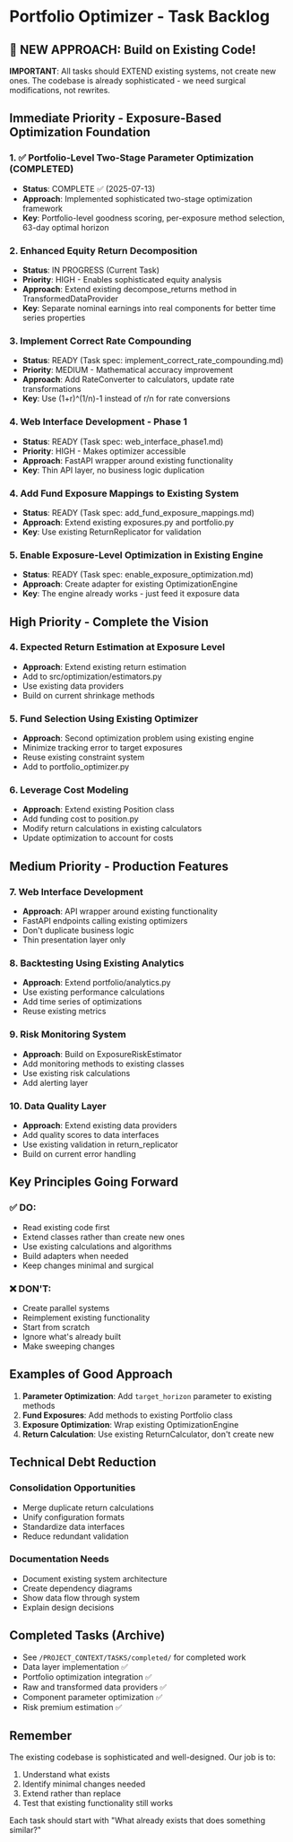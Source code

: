 # Portfolio Optimizer - Task Backlog

## 🎯 NEW APPROACH: Build on Existing Code!
**IMPORTANT**: All tasks should EXTEND existing systems, not create new ones. The codebase is already sophisticated - we need surgical modifications, not rewrites.

## Immediate Priority - Exposure-Based Optimization Foundation

### 1. ✅ Portfolio-Level Two-Stage Parameter Optimization (COMPLETED)
- **Status**: COMPLETE ✅ (2025-07-13)
- **Approach**: Implemented sophisticated two-stage optimization framework
- **Key**: Portfolio-level goodness scoring, per-exposure method selection, 63-day optimal horizon

### 2. Enhanced Equity Return Decomposition
- **Status**: IN PROGRESS (Current Task)
- **Priority**: HIGH - Enables sophisticated equity analysis
- **Approach**: Extend existing decompose_returns method in TransformedDataProvider
- **Key**: Separate nominal earnings into real components for better time series properties

### 3. Implement Correct Rate Compounding
- **Status**: READY (Task spec: implement_correct_rate_compounding.md)
- **Priority**: MEDIUM - Mathematical accuracy improvement
- **Approach**: Add RateConverter to calculators, update rate transformations
- **Key**: Use (1+r)^(1/n)-1 instead of r/n for rate conversions

### 4. Web Interface Development - Phase 1
- **Status**: READY (Task spec: web_interface_phase1.md)
- **Priority**: HIGH - Makes optimizer accessible
- **Approach**: FastAPI wrapper around existing functionality
- **Key**: Thin API layer, no business logic duplication

### 4. Add Fund Exposure Mappings to Existing System
- **Status**: READY (Task spec: add_fund_exposure_mappings.md)
- **Approach**: Extend existing exposures.py and portfolio.py
- **Key**: Use existing ReturnReplicator for validation

### 5. Enable Exposure-Level Optimization in Existing Engine
- **Status**: READY (Task spec: enable_exposure_optimization.md)
- **Approach**: Create adapter for existing OptimizationEngine
- **Key**: The engine already works - just feed it exposure data

## High Priority - Complete the Vision

### 4. Expected Return Estimation at Exposure Level
- **Approach**: Extend existing return estimation
- Add to src/optimization/estimators.py
- Use existing data providers
- Build on current shrinkage methods

### 5. Fund Selection Using Existing Optimizer
- **Approach**: Second optimization problem using existing engine
- Minimize tracking error to target exposures
- Reuse existing constraint system
- Add to portfolio_optimizer.py

### 6. Leverage Cost Modeling
- **Approach**: Extend existing Position class
- Add funding cost to position.py
- Modify return calculations in existing calculators
- Update optimization to account for costs

## Medium Priority - Production Features

### 7. Web Interface Development
- **Approach**: API wrapper around existing functionality
- FastAPI endpoints calling existing optimizers
- Don't duplicate business logic
- Thin presentation layer only

### 8. Backtesting Using Existing Analytics
- **Approach**: Extend portfolio/analytics.py
- Use existing performance calculations
- Add time series of optimizations
- Reuse existing metrics

### 9. Risk Monitoring System
- **Approach**: Build on ExposureRiskEstimator
- Add monitoring methods to existing classes
- Use existing risk calculations
- Add alerting layer

### 10. Data Quality Layer
- **Approach**: Extend existing data providers
- Add quality scores to data interfaces
- Use existing validation in return_replicator
- Build on current error handling

## Key Principles Going Forward

### ✅ DO:
- Read existing code first
- Extend classes rather than create new ones
- Use existing calculations and algorithms
- Build adapters when needed
- Keep changes minimal and surgical

### ❌ DON'T:
- Create parallel systems
- Reimplement existing functionality
- Start from scratch
- Ignore what's already built
- Make sweeping changes

## Examples of Good Approach

1. **Parameter Optimization**: Add `target_horizon` parameter to existing methods
2. **Fund Exposures**: Add methods to existing Portfolio class
3. **Exposure Optimization**: Wrap existing OptimizationEngine
4. **Return Calculation**: Use existing ReturnCalculator, don't create new

## Technical Debt Reduction

### Consolidation Opportunities
- Merge duplicate return calculations
- Unify configuration formats
- Standardize data interfaces
- Reduce redundant validation

### Documentation Needs
- Document existing system architecture
- Create dependency diagrams
- Show data flow through system
- Explain design decisions

## Completed Tasks (Archive)
- See `/PROJECT_CONTEXT/TASKS/completed/` for completed work
- Data layer implementation ✅
- Portfolio optimization integration ✅
- Raw and transformed data providers ✅
- Component parameter optimization ✅
- Risk premium estimation ✅

## Remember
The existing codebase is sophisticated and well-designed. Our job is to:
1. Understand what exists
2. Identify minimal changes needed
3. Extend rather than replace
4. Test that existing functionality still works

Each task should start with "What already exists that does something similar?"
